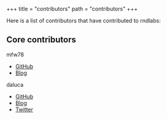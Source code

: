 +++
title = "contributors"
path = "contributors"
+++

Here is a list of contributors that have contributed to rndlabs:

## Core contributors
mfw78 
- [GitHub](https://github.com/mfw78)
- [Blog](https://mirror.xyz/mfw.rndlabs.eth)

daluca
- [GitHub](https://github.com/xdaluca)
- [Blog](https://mirror.xyz/daluca.eth)
- [Twitter](https://twitter.com/daluca_)

